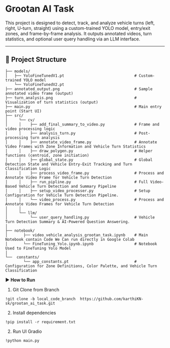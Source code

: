 # Grootan AI Task

This project is designed to detect, track, and analyze vehicle turns (left, right, U-turn, straight) using a custom-trained YOLO model, entry/exit zones, and frame-by-frame analysis. It outputs annotated videos, turn statistics, and optional user query handling via an LLM interface.

---

## 📁 Project Structure

```plaintext
├── models/
│   ├── YoloFineTunedV1.pt                               # Custom-trained YOLO model
    └── YoloFineTunedV2.pt   
├── annotated_output.png                                 # Sample annotated video frame (output)
├── turn_analysis.png                                    # Visualization of turn statistics (output)
├── main.py                                              # Main entry point (Start UI)
├── src/  
│     └── cv/
│     │    ├── add_final_summary_to_video.py             # Frame and video processing logic
│     │    ├── analysis_turn.py                          # Post-processing turn analysis
│     │    ├── annotate_video_frame.py                   # Annotate Video Frames with Zone Information and Vehicle Turn Statistics
│     │    ├── draw_polygen.py                           # Helper functions (centroid, zone initiation)
│     │    ├── global_state.py                           # Global Detection State and Vehicle Entry-Exit Tracking and Turn Classification Logic
│     │    ├── process_video_frame.py                    # Process and Annotate Video Frame for Vehicle Turn Detection
│     │    ├── run_pipline.py                            # Full Video-Based Vehicle Turn Detection and Summary Pipeline
│     │    ├── setup_video_processer.py                  # Setup Configuration for Vehicle Turn Detection Pipeline.
│     │    └── video_process.py                          # Process and Annotate Video Frames for Vehicle Turn Detection
│     │ 
│     └── llm/
│          └── user_query_handling.py                    # Vehicle Turn Detection Summary & AI-Powered Question Answering.
│
├── notebook/
│       ├── video_vehicle_analysis_grootan_task.ipynb    # Main Notebook contain Code We Can run directly in Google Colab
│       └── FineTuning_Yolo.ipynb.ipynb                  # Notebook Used to FineTuning Yolo Model
│
└──  constants/
        └── app_constants.pt                             # Configuration for Zone Definitions, Color Palette, and Vehicle Turn Classification

```


**▶️ How to Run**

1. Git Clone from Branch 

```
!git clone -b local_code_branch  https://github.com/karthiKN-sk/grootan_ai_task.git
```

2. Install dependencies

```
!pip install -r requirement.txt
```
2. Run UI Gradio

```
!python main.py
```



